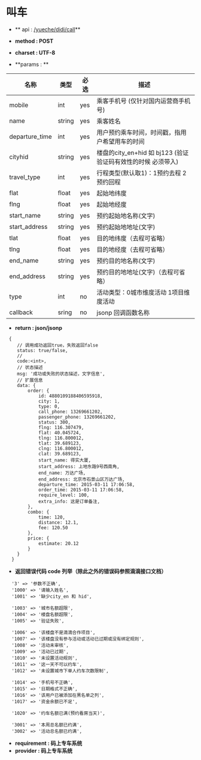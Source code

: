 
# 叫车

* ** api : [ /yueche/didi/call]( /yueche/didi/call)** 

* **method : POST**

* **charset : UTF-8**

* **params : **

| 名称|类型| 必选 | 描述|
| -- | -- | -- | -- |
|mobile|int|yes| 乘客手机号 (仅针对国内运营商手机号) |
|name |string|yes| 乘客姓名|
|departure_time|int|yes|用户预约乘车时间，时间戳，指用户希望用车的时间|
|cityhid|string|yes|楼盘的city_en+hid 如 bj123 (验证验证码有效性的时候 必须带入)|
| travel_type | int | yes | 行程类型(默认取1)：1预约去程 2预约回程|
|flat|float|yes|起始地纬度|
|flng|float|yes|起始地经度|
|start_name|string|yes|预约起始地名称(文字)|
|start_address|string|yes|预约起始地地址(文字)|
|tlat|float|yes|目的地纬度（去程可省略）|
|tlng|float|yes|目的地经度（去程可省略）|
|end_name|string|yes|预约目的地名称(文字)|
|end_address|string|yes|预约目的地地址(文字)（去程可省略）|
| type | int | no | 活动类型：0城市维度活动 1项目维度活动|
| callback | sring | no | jsonp 回调函数名称 |

* **return : json/jsonp**

```
 {
    // 调⽤成功返回true，失败返回false
    status: true/false,
    //
    code:<int>,
    // 状态描述
    msg: '成功或失败的状态描述，⽂字信息',
    // 扩展信息
    data: {
        order: {
            id: 4880109188406595918,
            city: 1,
            type: 0,
            call_phone: 13269661202,
            passenger_phone: 13269661202,
            status: 300,
            flng: 116.307479,
            flat: 40.045724,
            tlng: 116.800012,
            tlat: 39.689123,
            clng: 116.800012,
            clat: 39.689123,
            start_name: 得实大厦,
            start_address: 上地东路9号西南角,
            end_name: 万达广场,
            end_address: 北京市石景山区万达广场,
            departure_time: 2015-03-11 17:06:58,
            order_time: 2015-03-11 17:06:58,
            require_level: 100,
            extra_info: 这是订单备注,
        },
        combo: {
            time: 120,
            distance: 12.1,
            fee: 120.50
        },
        price: {
            estimate: 20.12
        }
    }
  }
```
* **返回错误代码 code 列举（除此之外的错误码参照滴滴接口文档）**

```
  '3' => '参数不正确',
  '1000' => '请输入姓名',
  '1001' => '缺少city_en 和 hid',

  '1003' => '城市名额超限',
  '1004' => '楼盘名额超限',
  '1005' => '验证失败',

  '1006' => '该楼盘不是滴滴合作项目',
  '1007' => '该楼盘没有参与活动或活动已过期或没有绑定规则',
  '1008' => '活动未审核',
  '1009' => '活动已过期',
  '1010' => '未设置活动规则',
  '1011' => '这一天不可以约车',
  '1012' => '未设置城市下单人约车次数限制',

  '1014' => '手机号不正确',
  '1015' => '日期格式不正确',
  '1016' => '该用户已被添加在黑名单之列',
  '1017' => '资金余额已不足',

  '1020' => '约车名额已满(预约看房当天)',

  '3001' => '本周总名额已约满',
  '3002' => '活动总名额已约满',

```


* **requirement : 码上专车系统**
* **provider : 码上专车系统**
